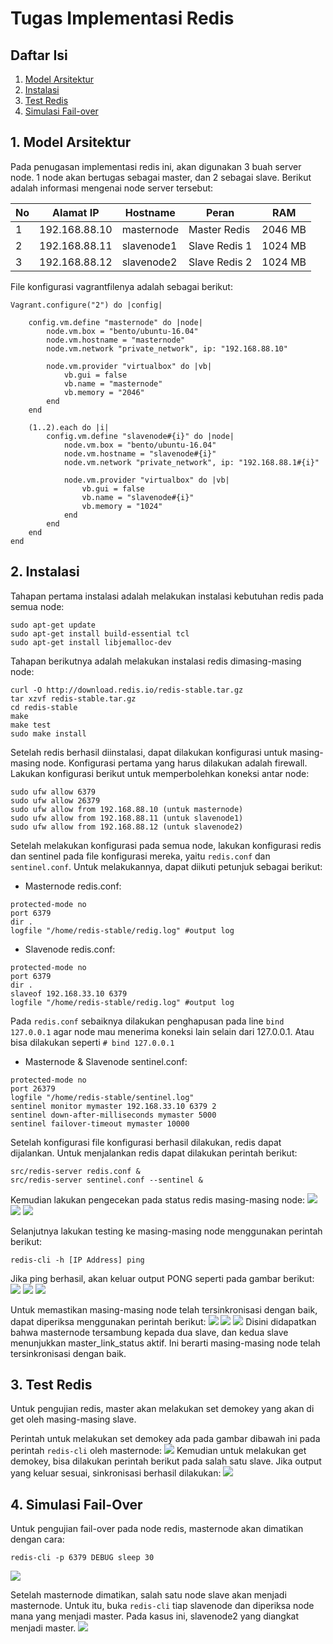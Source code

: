 # Tugas Implementasi Redis

## Daftar Isi
1. [Model Arsitektur](#1-model-arsitektur)
2. [Instalasi](#2-instalasi)
3. [Test Redis](#3-test-redis)
4. [Simulasi Fail-over](#4-simulasi-fail-over)

## 1. Model Arsitektur
Pada penugasan implementasi redis ini, akan digunakan 3 buah server node. 1 node akan bertugas sebagai master, dan 2 sebagai slave. Berikut
adalah informasi mengenai node server tersebut:

| No | Alamat IP | Hostname | Peran| RAM |
| --- | --- | --- | --- | --- |
| 1 | 192.168.88.10 | masternode | Master Redis | 2046 MB |
| 2 | 192.168.88.11 | slavenode1 | Slave Redis 1 | 1024 MB |
| 3 | 192.168.88.12 | slavenode2 | Slave Redis 2 | 1024 MB |

File konfigurasi vagrantfilenya adalah sebagai berikut:
```
Vagrant.configure("2") do |config|

	config.vm.define "masternode" do |node|
		node.vm.box = "bento/ubuntu-16.04"
		node.vm.hostname = "masternode"
		node.vm.network "private_network", ip: "192.168.88.10"
		
		node.vm.provider "virtualbox" do |vb|
			vb.gui = false
			vb.name = "masternode"
			vb.memory = "2046"
		end
	end
	
	(1..2).each do |i|
		config.vm.define "slavenode#{i}" do |node|
			node.vm.box = "bento/ubuntu-16.04"
			node.vm.hostname = "slavenode#{i}"
			node.vm.network "private_network", ip: "192.168.88.1#{i}"
			
			node.vm.provider "virtualbox" do |vb|
				vb.gui = false
				vb.name = "slavenode#{i}"
				vb.memory = "1024"
			end
		end
	end
end
```

## 2. Instalasi

Tahapan pertama instalasi adalah melakukan instalasi kebutuhan redis pada semua node:
```
sudo apt-get update
sudo apt-get install build-essential tcl
sudo apt-get install libjemalloc-dev
```

Tahapan berikutnya adalah melakukan instalasi redis dimasing-masing node:
```
curl -O http://download.redis.io/redis-stable.tar.gz
tar xzvf redis-stable.tar.gz
cd redis-stable
make
make test
sudo make install
```

Setelah redis berhasil diinstalasi, dapat dilakukan konfigurasi untuk masing-masing node. Konfigurasi
pertama yang harus dilakukan adalah firewall. Lakukan konfigurasi berikut untuk memperbolehkan koneksi
antar node:
```
sudo ufw allow 6379
sudo ufw allow 26379
sudo ufw allow from 192.168.88.10 (untuk masternode)
sudo ufw allow from 192.168.88.11 (untuk slavenode1) 
sudo ufw allow from 192.168.88.12 (untuk slavenode2)
```

Setelah melakukan konfigurasi pada semua node, lakukan konfigurasi redis dan sentinel pada file 
konfigurasi mereka, yaitu ``redis.conf`` dan ``sentinel.conf``. Untuk melakukannya, dapat diikuti
petunjuk sebagai berikut:
- Masternode redis.conf:
```
protected-mode no
port 6379
dir .
logfile "/home/redis-stable/redig.log" #output log
```
- Slavenode redis.conf:
```
protected-mode no
port 6379
dir .
slaveof 192.168.33.10 6379
logfile "/home/redis-stable/redig.log" #output log
```
Pada ``redis.conf`` sebaiknya dilakukan penghapusan pada line ``bind 127.0.0.1`` agar node mau menerima
koneksi lain selain dari 127.0.0.1. Atau bisa dilakukan seperti ``# bind 127.0.0.1``
- Masternode & Slavenode sentinel.conf:
```
protected-mode no
port 26379
logfile "/home/redis-stable/sentinel.log"
sentinel monitor mymaster 192.168.33.10 6379 2
sentinel down-after-milliseconds mymaster 5000
sentinel failover-timeout mymaster 10000
```

Setelah konfigurasi file konfigurasi berhasil dilakukan, redis dapat dijalankan. Untuk menjalankan
redis dapat dilakukan perintah berikut:
```
src/redis-server redis.conf &
src/redis-server sentinel.conf --sentinel &
```

Kemudian lakukan pengecekan pada status redis masing-masing node:
![](/tugas5-redis/pictures/test-masternode.JPG)
![](/tugas5-redis/pictures/test-slavenode1.JPG)
![](/tugas5-redis/pictures/test-slavenode2.JPG)

Selanjutnya lakukan testing ke masing-masing node menggunakan perintah berikut:
```
redis-cli -h [IP Address] ping
```
Jika ping berhasil, akan keluar output PONG seperti pada gambar berikut:
![](/tugas5-redis/pictures/pong-masternode.JPG)
![](/tugas5-redis/pictures/pong-slavenode1.JPG)
![](/tugas5-redis/pictures/pong-slavenode2.JPG)

Untuk memastikan masing-masing node telah tersinkronisasi dengan baik, dapat diperiksa menggunakan perintah
berikut:
![](/tugas5-redis/pictures/cli-masternode.JPG)
![](/tugas5-redis/pictures/cli-slavenode1.JPG)
![](/tugas5-redis/pictures/cli-slavenode2.JPG)
Disini didapatkan bahwa masternode tersambung kepada dua slave, dan kedua slave menunjukkan master_link_status
aktif. Ini berarti masing-masing node telah tersinkronisasi dengan baik.

## 3. Test Redis

Untuk pengujian redis, master akan melakukan set demokey yang akan di get oleh masing-masing slave.

Perintah untuk melakukan set demokey ada pada gambar dibawah ini pada perintah ``redis-cli`` oleh
masternode:
![](/tugas5-redis/pictures/demokey-masternode.JPG)
Kemudian untuk melakukan get demokey, bisa dilakukan perintah berikut pada salah satu slave.
Jika output yang keluar sesuai, sinkronisasi berhasil dilakukan:
![](/tugas5-redis/pictures/demokey-slavenode.JPG)

## 4. Simulasi Fail-Over

Untuk pengujian fail-over pada node redis, masternode akan dimatikan dengan cara:
```
redis-cli -p 6379 DEBUG sleep 30
```
![](/tugas5-redis/pictures/master-sleep.JPG)

Setelah masternode dimatikan, salah satu node slave akan menjadi masternode. Untuk itu, buka ``redis-cli``
tiap slavenode dan diperiksa node mana yang menjadi master.
Pada kasus ini, slavenode2 yang diangkat menjadi master.
![](/tugas5-redis/pictures/slave-to-master.JPG)

